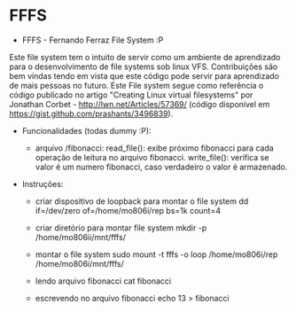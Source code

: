 FFFS
====

* FFFS - Fernando Ferraz File System :P

 Este file system tem o intuito de servir como um ambiente de aprendizado
 para o desenvolvimento de file systems sob linux VFS. Contribuições
 são bem vindas tendo em vista que este código pode servir para aprendizado
 de mais pessoas no futuro. Este File system segue como referência o
 código publicado no artigo "Creating Linux virtual filesystems" por Jonathan
 Corbet - http://lwn.net/Articles/57369/ (código disponível em
 https://gist.github.com/prashants/3496839).

* Funcionalidades (todas dummy :P):
  
  - arquivo /fibonacci:
     read_file(): exibe próximo fibonacci para cada operação de leitura
                  no arquivo fibonacci.
     write_file(): verifica se valor é um numero fibonacci, caso
                   verdadeiro o valor é armazenado.


* Instruções:

  - criar dispositivo de loopback para montar o file system
      dd if=/dev/zero of=/home/mo806i/rep bs=1k count=4

  - criar diretório para montar file system
      mkdir -p /home/mo806ii/mnt/fffs/

  - montar o file system
      sudo mount -t fffs -o loop /home/mo806i/rep  /home/mo806i/mnt/fffs/

  - lendo arquivo fibonacci
      cat fibonacci

  - escrevendo no arquivo fibonacci
      echo 13 > fibonacci


